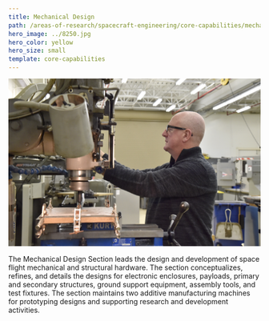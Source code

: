 ```yaml
---
title: Mechanical Design
path: /areas-of-research/spacecraft-engineering/core-capabilities/mechanical-design
hero_image: ../8250.jpg
hero_color: yellow
hero_size: small
template: core-capabilities
---
```

![Systems Integration Team](8211.jpg)

The Mechanical Design Section leads the design and development of space flight mechanical and structural hardware. The section conceptualizes, refines, and details the designs for electronic enclosures, payloads, primary and secondary structures, ground support equipment, assembly tools, and test fixtures. The section maintains two additive manufacturing machines for prototyping designs and supporting research and development activities.